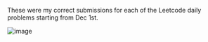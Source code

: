 These were my correct submissions for each of the Leetcode daily problems starting from Dec 1st.

![image](https://github.com/user-attachments/assets/7cb374bb-4bae-4c5f-a586-1efcb2f1783a)

